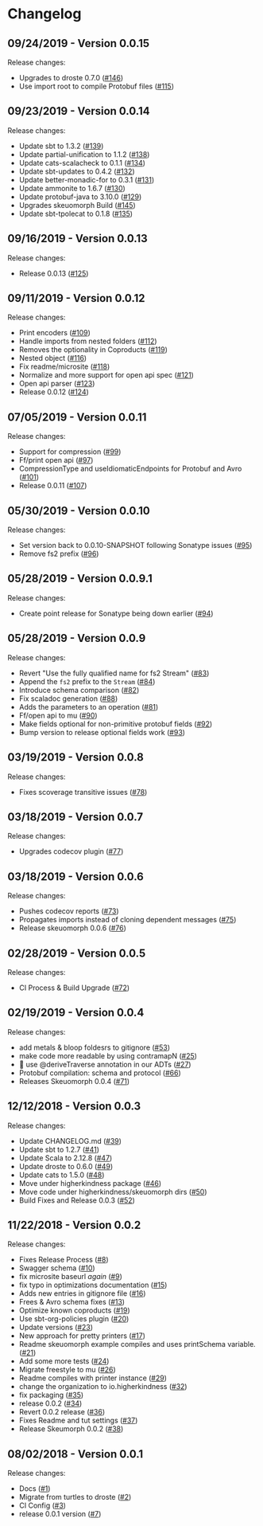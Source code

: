 # Changelog

## 09/24/2019 - Version 0.0.15

Release changes:

* Upgrades to droste 0.7.0 ([#146](https://github.com/higherkindness/skeuomorph/pull/146))
* Use import root to compile Protobuf files ([#115](https://github.com/higherkindness/skeuomorph/pull/115))

## 09/23/2019 - Version 0.0.14

Release changes:

* Update sbt to 1.3.2 ([#139](https://github.com/higherkindness/skeuomorph/pull/139))
* Update partial-unification to 1.1.2 ([#138](https://github.com/higherkindness/skeuomorph/pull/138))
* Update cats-scalacheck to 0.1.1 ([#134](https://github.com/higherkindness/skeuomorph/pull/134))
* Update sbt-updates to 0.4.2 ([#132](https://github.com/higherkindness/skeuomorph/pull/132))
* Update better-monadic-for to 0.3.1 ([#131](https://github.com/higherkindness/skeuomorph/pull/131))
* Update ammonite to 1.6.7 ([#130](https://github.com/higherkindness/skeuomorph/pull/130))
* Update protobuf-java to 3.10.0 ([#129](https://github.com/higherkindness/skeuomorph/pull/129))
* Upgrades skeuomorph Build ([#145](https://github.com/higherkindness/skeuomorph/pull/145))
* Update sbt-tpolecat to 0.1.8 ([#135](https://github.com/higherkindness/skeuomorph/pull/135))


## 09/16/2019 - Version 0.0.13

Release changes:

* Release 0.0.13 ([#125](https://github.com/higherkindness/skeuomorph/pull/125))


## 09/11/2019 - Version 0.0.12

Release changes:

* Print encoders ([#109](https://github.com/higherkindness/skeuomorph/pull/109))
* Handle imports from nested folders ([#112](https://github.com/higherkindness/skeuomorph/pull/112))
* Removes the optionality in Coproducts ([#119](https://github.com/higherkindness/skeuomorph/pull/119))
* Nested object ([#116](https://github.com/higherkindness/skeuomorph/pull/116))
* Fix readme/microsite ([#118](https://github.com/higherkindness/skeuomorph/pull/118))
* Normalize and more support for open api spec ([#121](https://github.com/higherkindness/skeuomorph/pull/121))
* Open api parser ([#123](https://github.com/higherkindness/skeuomorph/pull/123))
* Release 0.0.12 ([#124](https://github.com/higherkindness/skeuomorph/pull/124))


## 07/05/2019 - Version 0.0.11

Release changes:

* Support for compression ([#99](https://github.com/higherkindness/skeuomorph/pull/99))
* Ff/print open api ([#97](https://github.com/higherkindness/skeuomorph/pull/97))
* CompressionType and useIdiomaticEndpoints for Protobuf and Avro ([#101](https://github.com/higherkindness/skeuomorph/pull/101))
* Release 0.0.11 ([#107](https://github.com/higherkindness/skeuomorph/pull/107))


## 05/30/2019 - Version 0.0.10

Release changes:

* Set version back to 0.0.10-SNAPSHOT following Sonatype issues ([#95](https://github.com/higherkindness/skeuomorph/pull/95))
* Remove fs2 prefix ([#96](https://github.com/higherkindness/skeuomorph/pull/96))


## 05/28/2019 - Version 0.0.9.1

Release changes:

* Create point release for Sonatype being down earlier ([#94](https://github.com/higherkindness/skeuomorph/pull/94))


## 05/28/2019 - Version 0.0.9

Release changes:

* Revert "Use the fully qualified name for fs2 Stream" ([#83](https://github.com/higherkindness/skeuomorph/pull/83))
* Append the `fs2` prefix to the `Stream` ([#84](https://github.com/higherkindness/skeuomorph/pull/84))
* Introduce schema comparison ([#82](https://github.com/higherkindness/skeuomorph/pull/82))
* Fix scaladoc generation ([#88](https://github.com/higherkindness/skeuomorph/pull/88))
* Adds the parameters to an operation ([#81](https://github.com/higherkindness/skeuomorph/pull/81))
* Ff/open api to mu ([#90](https://github.com/higherkindness/skeuomorph/pull/90))
* Make fields optional for non-primitive protobuf fields ([#92](https://github.com/higherkindness/skeuomorph/pull/92))
* Bump version to release optional fields work ([#93](https://github.com/higherkindness/skeuomorph/pull/93))


## 03/19/2019 - Version 0.0.8

Release changes:

* Fixes scoverage transitive issues ([#78](https://github.com/higherkindness/skeuomorph/pull/78))


## 03/18/2019 - Version 0.0.7

Release changes:

* Upgrades codecov plugin ([#77](https://github.com/higherkindness/skeuomorph/pull/77))


## 03/18/2019 - Version 0.0.6

Release changes:

* Pushes codecov reports ([#73](https://github.com/higherkindness/skeuomorph/pull/73))
* Propagates imports instead of cloning dependent messages ([#75](https://github.com/higherkindness/skeuomorph/pull/75))
* Release skeuomorph 0.0.6 ([#76](https://github.com/higherkindness/skeuomorph/pull/76))


## 02/28/2019 - Version 0.0.5

Release changes:

* CI Process & Build Upgrade ([#72](https://github.com/higherkindness/skeuomorph/pull/72))


## 02/19/2019 - Version 0.0.4

Release changes:

* add metals & bloop foldesrs to gitignore ([#53](https://github.com/higherkindness/skeuomorph/pull/53))
* make code more readable by using contramapN ([#25](https://github.com/higherkindness/skeuomorph/pull/25))
* :tada: use @deriveTraverse annotation in our ADTs ([#27](https://github.com/higherkindness/skeuomorph/pull/27))
* Protobuf compilation: schema and protocol ([#66](https://github.com/higherkindness/skeuomorph/pull/66))
* Releases Skeuomorph 0.0.4 ([#71](https://github.com/higherkindness/skeuomorph/pull/71))


## 12/12/2018 - Version 0.0.3

Release changes:

* Update CHANGELOG.md ([#39](https://github.com/higherkindness/skeuomorph/pull/39))
* Update sbt to 1.2.7 ([#41](https://github.com/higherkindness/skeuomorph/pull/41))
* Update Scala to 2.12.8 ([#47](https://github.com/higherkindness/skeuomorph/pull/47))
* Update droste to 0.6.0 ([#49](https://github.com/higherkindness/skeuomorph/pull/49))
* Update cats to 1.5.0 ([#48](https://github.com/higherkindness/skeuomorph/pull/48))
* Move under higherkindness package ([#46](https://github.com/higherkindness/skeuomorph/pull/46))
* Move code under higherkindness/skeuomorph dirs ([#50](https://github.com/higherkindness/skeuomorph/pull/50))
* Build Fixes and Release 0.0.3 ([#52](https://github.com/higherkindness/skeuomorph/pull/52))


## 11/22/2018 - Version 0.0.2

Release changes:

* Fixes Release Process ([#8](https://github.com/higherkindness/skeuomorph/pull/8))
* Swagger schema ([#10](https://github.com/higherkindness/skeuomorph/pull/10))
* fix microsite baseurl _again_ ([#9](https://github.com/higherkindness/skeuomorph/pull/9))
* fix typo in optimizations documentation ([#15](https://github.com/higherkindness/skeuomorph/pull/15))
* Adds new entries in gitignore file ([#16](https://github.com/higherkindness/skeuomorph/pull/16))
* Frees & Avro schema fixes ([#13](https://github.com/higherkindness/skeuomorph/pull/13))
* Optimize known coproducts ([#19](https://github.com/higherkindness/skeuomorph/pull/19))
* Use sbt-org-policies plugin ([#20](https://github.com/higherkindness/skeuomorph/pull/20))
* Update versions ([#23](https://github.com/higherkindness/skeuomorph/pull/23))
* New approach for pretty printers ([#17](https://github.com/higherkindness/skeuomorph/pull/17))
* Readme skeuomorph example compiles and uses printSchema variable. ([#21](https://github.com/higherkindness/skeuomorph/pull/21))
* Add some more tests ([#24](https://github.com/higherkindness/skeuomorph/pull/24))
* Migrate freestyle to mu ([#26](https://github.com/higherkindness/skeuomorph/pull/26))
* Readme compiles with printer instance ([#29](https://github.com/higherkindness/skeuomorph/pull/29))
* change the organization to io.higherkindness ([#32](https://github.com/higherkindness/skeuomorph/pull/32))
* fix packaging ([#35](https://github.com/higherkindness/skeuomorph/pull/35))
* release 0.0.2 ([#34](https://github.com/higherkindness/skeuomorph/pull/34))
* Revert 0.0.2 release ([#36](https://github.com/higherkindness/skeuomorph/pull/36))
* Fixes Readme and tut settings ([#37](https://github.com/higherkindness/skeuomorph/pull/37))
* Release Skeumorph 0.0.2 ([#38](https://github.com/higherkindness/skeuomorph/pull/38))


## 08/02/2018 - Version 0.0.1

Release changes:

* Docs ([#1](https://github.com/frees-io/skeuomorph/pull/1))
* Migrate from turtles to droste ([#2](https://github.com/frees-io/skeuomorph/pull/2))
* CI Config ([#3](https://github.com/frees-io/skeuomorph/pull/3))
* release 0.0.1 version ([#7](https://github.com/frees-io/skeuomorph/pull/7))